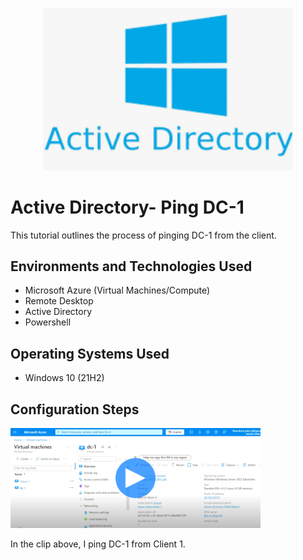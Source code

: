 <p align="center">
<p align="center">
  <img src="https://raw.githubusercontent.com/tcpiercy/creating-org-units/main/active%20directory%20snip.png" width="400">
</p>

<h1>Active Directory- Ping DC-1</h1>
This tutorial outlines the process of pinging DC-1 from the client.<br />



<h2>Environments and Technologies Used</h2>

- Microsoft Azure (Virtual Machines/Compute)
- Remote Desktop
- Active Directory
- Powershell

<h2>Operating Systems Used </h2>

- Windows 10</b> (21H2)


<h2>Configuration Steps</h2>

<a href="https://www.youtube.com/watch?v=TLoGqZEgk50" target="_blank">
  <img src="https://raw.githubusercontent.com/tcpiercy/creating-org-units/main/active_directory_with_blue_play_button.png" width="400">
</a>
<p>
In the clip above, I ping DC-1 from Client 1.
</p>
<br />

